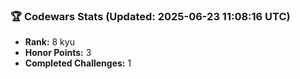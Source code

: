 ### 🏆 Codewars Stats (Updated: 2025-06-23 11:08:16 UTC)

- **Rank:** 8 kyu
- **Honor Points:** 3
- **Completed Challenges:** 1
